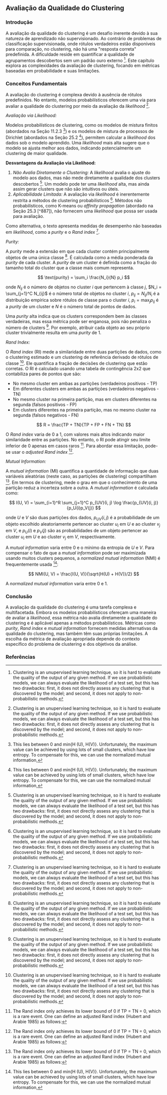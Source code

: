 ## Avaliação da Qualidade do Clustering

### Introdução
A avaliação da qualidade do clustering é um desafio inerente devido à sua natureza de aprendizado não supervisionado. Ao contrário de problemas de classificação supervisionada, onde rótulos verdadeiros estão disponíveis para comparação, no clustering, não há uma "resposta correta" predefinida. A dificuldade reside em quantificar a qualidade de agrupamentos descobertos sem um padrão ouro externo [^877]. Este capítulo explora as complexidades da avaliação de clustering, focando em métricas baseadas em probabilidade e suas limitações.

### Conceitos Fundamentais

A avaliação do clustering é complexa devido à ausência de rótulos predefinidos. No entanto, modelos probabilísticos oferecem uma via para avaliar a qualidade do clustering por meio da avaliação da *likelihood* [^877].

*Avaliação via Likelihood:*

Modelos probabilísticos de clustering, como os modelos de mistura finitos (abordados na Seção 11.2.3 [^879]) e os modelos de mistura de processos de Dirichlet (abordados na Seção 25.2 [^879]), permitem calcular a *likelihood* dos dados sob o modelo aprendido. Uma *likelihood* mais alta sugere que o modelo se ajusta melhor aos dados, indicando potencialmente um clustering de maior qualidade.

**Desvantagens da Avaliação via Likelihood:**

1.  *Não Avalia Diretamente o Clustering:* A *likelihood* avalia o ajuste do modelo aos dados, mas não mede diretamente a qualidade dos clusters descobertos [^877]. Um modelo pode ter uma *likelihood* alta, mas ainda assim gerar clusters que não são intuitivos ou úteis.
2.  *Aplicabilidade Limitada:* A avaliação via *likelihood* é inerentemente restrita a métodos de clustering probabilísticos [^877]. Métodos não probabilísticos, como K-means ou *affinity propagation* (abordado na Seção 25.3 [^887]), não fornecem uma *likelihood* que possa ser usada para avaliação.

Como alternativa, o texto apresenta medidas de desempenho não baseadas em *likelihood*, como a *purity* e o *Rand index* [^877].

*Purity:*

A *purity* mede a extensão em que cada cluster contém principalmente objetos de uma única classe [^877]. É calculada como a média ponderada da *purity* de cada cluster. A *purity* de um cluster é definida como a fração do tamanho total do cluster que a classe mais comum representa.

$$ \text{purity} = \sum_i \frac{N_i}{N} p_i $$

onde $N_{ij}$ é o número de objetos no cluster $i$ que pertencem à classe $j$, $N_i = \sum_{j=1}^C N_{ij}$ é o número total de objetos no cluster $i$, $p_{ij} = N_{ij}/N_i$ é a distribuição empírica sobre rótulos de classe para o cluster $i$, $p_i = \max_j p_{ij}$ é a *purity* de um cluster e $N$ é o número total de pontos de dados.

Uma *purity* alta indica que os clusters correspondem bem às classes verdadeiras, mas essa métrica pode ser enganosa, pois não penaliza o número de clusters [^877]. Por exemplo, atribuir cada objeto ao seu próprio cluster trivialmente resulta em uma *purity* de 1.

*Rand Index:*

O *Rand index* (RI) mede a similaridade entre duas partições de dados, como o clustering estimado e um clustering de referência derivado de rótulos de classe [^877]. Ele quantifica a fração de decisões de clustering que estão corretas. O RI é calculado usando uma tabela de contingência 2x2 que contabiliza pares de pontos que são:

*   No mesmo cluster em ambas as partições (verdadeiros positivos - TP)
*   Em diferentes clusters em ambas as partições (verdadeiros negativos - TN)
*   No mesmo cluster na primeira partição, mas em clusters diferentes na segunda (falsos positivos - FP)
*   Em clusters diferentes na primeira partição, mas no mesmo cluster na segunda (falsos negativos - FN)

$$ R = \frac{TP + TN}{TP + FP + FN + TN} $$

O *Rand index* varia de 0 a 1, com valores mais altos indicando maior similaridade entre as partições. No entanto, o RI pode atingir seu limite inferior de 0 apenas em casos raros [^878]. Para abordar essa limitação, pode-se usar o *adjusted Rand index* [^878].

*Mutual Information:*

A *mutual information* (MI) quantifica a quantidade de informação que duas variáveis aleatórias (neste caso, as partições de clustering) compartilham [^878]. Em termos de clustering, mede o grau em que o conhecimento de uma partição reduz a incerteza sobre a outra. A *mutual information* é calculada como:

$$ I(U, V) = \sum_{i=1}^R \sum_{j=1}^C p_{UV}(i, j) \log \frac{p_{UV}(i, j)}{p_U(i)p_V(j)} $$

onde $U$ e $V$ são duas partições dos dados, $p_{UV}(i, j)$ é a probabilidade de um objeto escolhido aleatoriamente pertencer ao cluster $u_i$ em $U$ e ao cluster $v_j$ em $V$, e $p_U(i)$ e $p_V(j)$ são as probabilidades de um objeto pertencer ao cluster $u_i$ em $U$ e ao cluster $v_j$ em $V$, respectivamente.

A *mutual information* varia entre 0 e o mínimo da entropia de $U$ e $V$. Para compensar o fato de que a *mutual information* pode ser maximizada usando muitos clusters pequenos, a *normalized mutual information* (NMI) é frequentemente usada [^879]:

$$ NMI(U, V) = \frac{I(U, V)}{\sqrt{H(U) + H(V)}/2} $$

A *normalized mutual information* varia entre 0 e 1.

### Conclusão

A avaliação da qualidade do clustering é uma tarefa complexa e multifacetada. Embora os modelos probabilísticos ofereçam uma maneira de avaliar a *likelihood*, essa métrica não avalia diretamente a qualidade do clustering e é aplicável apenas a métodos probabilísticos. Métricas como *purity*, *Rand index* e *mutual information* fornecem medidas alternativas da qualidade do clustering, mas também têm suas próprias limitações. A escolha da métrica de avaliação apropriada depende do contexto específico do problema de clustering e dos objetivos da análise.

### Referências
[^877]: Clustering is an unupervised learning technique, so it is hard to evaluate the quality of the output of any given method. If we use probabilistic models, we can always evaluate the likelihood of a test set, but this has two drawbacks: first, it does not directly assess any clustering that is discovered by the model; and second, it does not apply to non-probabilistic methods.
[^878]: The Rand index only achieves its lower bound of 0 if TP = TN = 0, which is a rare event. One can define an adjusted Rand index (Hubert and Arabie 1985) as follows:
[^879]: This lies between 0 and min{H (U), H(V)}. Unfortunately, the maximum value can be achieved by using lots of small clusters, which have low entropy. To compensate for this, we can use the normalized mutual information,

<!-- END -->